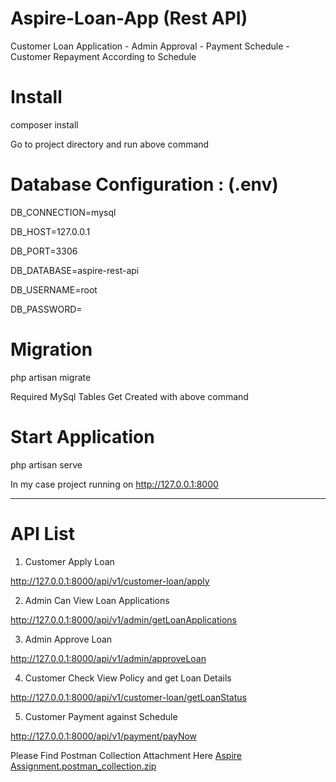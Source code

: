 # Aspire-Loan-App (Rest API)
Customer Loan Application - Admin Approval - Payment Schedule - Customer Repayment According to Schedule

# Install
composer install

Go to project directory and run above command 

# Database Configuration : (.env)

DB_CONNECTION=mysql

DB_HOST=127.0.0.1

DB_PORT=3306

DB_DATABASE=aspire-rest-api

DB_USERNAME=root

DB_PASSWORD=

# Migration

php artisan migrate

Required MySql Tables Get Created with above command

# Start Application
php artisan serve

In my case project running on http://127.0.0.1:8000

--------------------------------------------------------------------------------------------------------------------------------------------------------------------

# API List 

1) Customer Apply Loan

http://127.0.0.1:8000/api/v1/customer-loan/apply


2) Admin Can View Loan Applications

http://127.0.0.1:8000/api/v1/admin/getLoanApplications


3) Admin Approve Loan

http://127.0.0.1:8000/api/v1/admin/approveLoan


4) Customer Check View Policy and get Loan Details

http://127.0.0.1:8000/api/v1/customer-loan/getLoanStatus


5) Customer Payment against Schedule

http://127.0.0.1:8000/api/v1/payment/payNow



Please Find Postman Collection Attachment Here [Aspire Assignment.postman_collection.zip](https://github.com/RiyazPatwegar/Aspire-Loan-App/files/9439474/Aspire.Assignment.postman_collection.zip)

